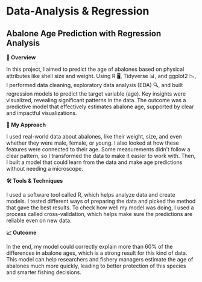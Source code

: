 # Data-Analysis & Regression
## Abalone Age Prediction with Regression Analysis

**📌 Overview**

In this project, I aimed to predict the age of abalones based on physical attributes like shell size and weight. Using R 🖥️, Tidyverse 📊, and ggplot2 📉, I performed data cleaning, exploratory data analysis (EDA) 🔍, and built regression models to predict the target variable (age). Key insights were visualized, revealing significant patterns in the data. The outcome was a predictive model that effectively estimates abalone age, supported by clear and impactful visualizations.


**🧠 My Approach**

I used real-world data about abalones, like their weight, size, and even whether they were male, female, or young. I also looked at how these features were connected to their age. Some measurements didn’t follow a clear pattern, so I transformed the data to make it easier to work with. Then, I built a model that could learn from the data and make age predictions without needing a microscope.


**🛠️ Tools & Techniques**

I used a software tool called R, which helps analyze data and create models. I tested different ways of preparing the data and picked the method that gave the best results. To check how well my model was doing, I used a process called cross-validation, which helps make sure the predictions are reliable even on new data.

**📈 Outcome**

In the end, my model could correctly explain more than 60% of the differences in abalone ages, which is a strong result for this kind of data. This model can help researchers and fishery managers estimate the age of abalones much more quickly, leading to better protection of this species and smarter fishing decisions.
